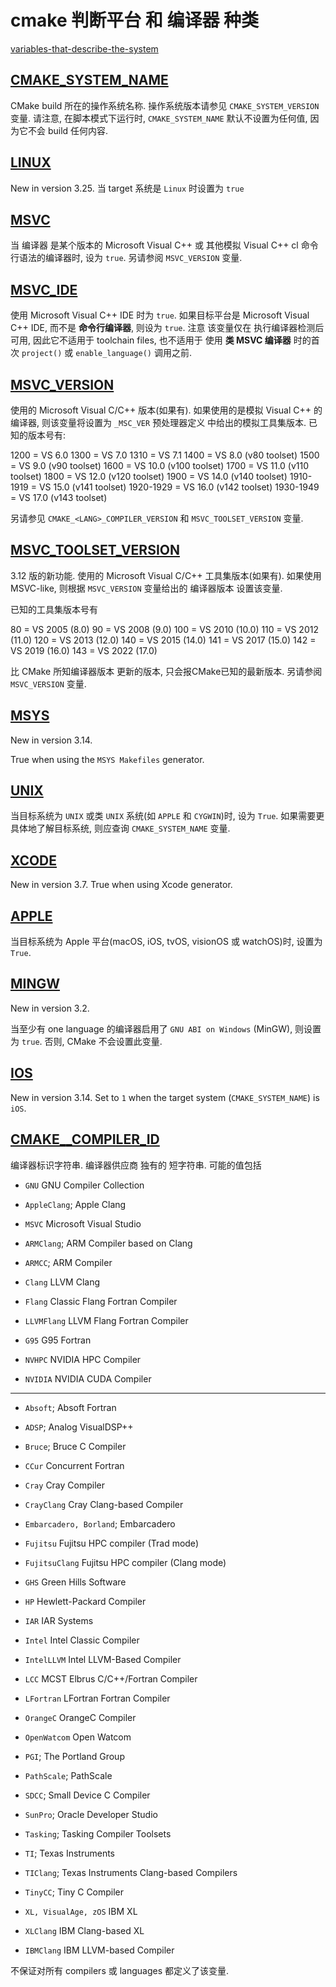 # cmake 判断平台 和 编译器 种类

[variables-that-describe-the-system](https://cmake.org/cmake/help/latest/manual/cmake-variables.7.html#variables-that-describe-the-system)

## [CMAKE_SYSTEM_NAME](https://cmake.org/cmake/help/latest/variable/CMAKE_SYSTEM_NAME.html)

CMake build 所在的操作系统名称.
操作系统版本请参见 `CMAKE_SYSTEM_VERSION` 变量.
请注意, 在脚本模式下运行时, `CMAKE_SYSTEM_NAME` 默认不设置为任何值, 因为它不会 build 任何内容.

## [LINUX](https://cmake.org/cmake/help/latest/variable/LINUX.html)

New in version 3.25.
当 target 系统是 `Linux` 时设置为 `true`

## [MSVC](https://cmake.org/cmake/help/latest/variable/MSVC.html)

当 编译器 是某个版本的 Microsoft Visual C++ 或
其他模拟 Visual C++ cl 命令行语法的编译器时, 设为 `true`.
另请参阅 `MSVC_VERSION` 变量.

## [MSVC_IDE](https://cmake.org/cmake/help/latest/variable/MSVC_IDE.html)

使用 Microsoft Visual C++ IDE 时为 `true`.
如果目标平台是 Microsoft Visual C++ IDE, 而不是 **命令行编译器**, 则设为 `true`.
注意 该变量仅在 执行编译器检测后可用, 因此它不适用于 toolchain files,
也不适用于 使用 **类 MSVC 编译器** 时的首次 `project()` 或 `enable_language()` 调用之前.

## [MSVC_VERSION](https://cmake.org/cmake/help/latest/variable/MSVC_VERSION.html)

使用的 Microsoft Visual C/C++ 版本(如果有).
如果使用的是模拟 Visual C++ 的编译器,
则该变量将设置为 `_MSC_VER` 预处理器定义 中给出的模拟工具集版本.
已知的版本号有:

1200      = VS  6.0
1300      = VS  7.0
1310      = VS  7.1
1400      = VS  8.0 (v80 toolset)
1500      = VS  9.0 (v90 toolset)
1600      = VS 10.0 (v100 toolset)
1700      = VS 11.0 (v110 toolset)
1800      = VS 12.0 (v120 toolset)
1900      = VS 14.0 (v140 toolset)
1910-1919 = VS 15.0 (v141 toolset)
1920-1929 = VS 16.0 (v142 toolset)
1930-1949 = VS 17.0 (v143 toolset)

另请参见 `CMAKE_<LANG>_COMPILER_VERSION` 和 `MSVC_TOOLSET_VERSION` 变量.

## [MSVC_TOOLSET_VERSION](https://cmake.org/cmake/help/latest/variable/MSVC_TOOLSET_VERSION.html)

3.12 版的新功能.
使用的 Microsoft Visual C/C++ 工具集版本(如果有).
如果使用 MSVC-like, 则根据 `MSVC_VERSION` 变量给出的 编译器版本 设置该变量.

已知的工具集版本号有

80        = VS 2005 (8.0)
90        = VS 2008 (9.0)
100       = VS 2010 (10.0)
110       = VS 2012 (11.0)
120       = VS 2013 (12.0)
140       = VS 2015 (14.0)
141       = VS 2017 (15.0)
142       = VS 2019 (16.0)
143       = VS 2022 (17.0)

比 CMake 所知编译器版本 更新的版本, 只会报CMake已知的最新版本.
另请参阅 `MSVC_VERSION` 变量.

## [MSYS](https://cmake.org/cmake/help/latest/variable/MSYS.html)

New in version 3.14.

True when using the `MSYS Makefiles` generator.

## [UNIX](https://cmake.org/cmake/help/latest/variable/UNIX.html)

当目标系统为 `UNIX` 或类 `UNIX` 系统(如 `APPLE` 和 `CYGWIN`)时, 设为 `True`.
如果需要更具体地了解目标系统, 则应查询 `CMAKE_SYSTEM_NAME` 变量.

## [XCODE](https://cmake.org/cmake/help/latest/variable/XCODE.html)

New in version 3.7.
True when using Xcode generator.

## [APPLE](https://cmake.org/cmake/help/latest/variable/APPLE.html)

当目标系统为 Apple 平台(macOS, iOS, tvOS, visionOS 或 watchOS)时, 设置为 `True`.

## [MINGW](https://cmake.org/cmake/help/latest/variable/MINGW.html)

New in version 3.2.

当至少有 one language 的编译器启用了
`GNU ABI on Windows` (MinGW), 则设置为 `true`.
否则, CMake 不会设置此变量.

## [IOS](https://cmake.org/cmake/help/latest/variable/IOS.html)

New in version 3.14.
Set to `1` when the target system (`CMAKE_SYSTEM_NAME`) is `iOS`.

## [CMAKE_<LANG>_COMPILER_ID](https://cmake.org/cmake/help/latest/variable/CMAKE_LANG_COMPILER_ID.html)

编译器标识字符串.
编译器供应商 独有的 短字符串. 可能的值包括

+ `GNU` GNU Compiler Collection
+ `AppleClang`; Apple Clang
+ `MSVC`    Microsoft Visual Studio

+ `ARMClang`;   ARM Compiler based on Clang
+ `ARMCC`;  ARM Compiler

+ `Clang`   LLVM Clang
+ `Flang`   Classic Flang Fortran Compiler
+ `LLVMFlang`   LLVM Flang Fortran Compiler

+ `G95` G95 Fortran

+ `NVHPC`   NVIDIA HPC Compiler
+ `NVIDIA`  NVIDIA CUDA Compiler

***

+ `Absoft`; Absoft Fortran
+ `ADSP`;   Analog VisualDSP++

+ `Bruce`;  Bruce C Compiler
+ `CCur`    Concurrent Fortran

+ `Cray`    Cray Compiler
+ `CrayClang`   Cray Clang-based Compiler
+ `Embarcadero, Borland`;   Embarcadero

+ `Fujitsu` Fujitsu HPC compiler (Trad mode)
+ `FujitsuClang`    Fujitsu HPC compiler (Clang mode)

+ `GHS` Green Hills Software
+ `HP`  Hewlett-Packard Compiler
+ `IAR` IAR Systems
+ `Intel`   Intel Classic Compiler
+ `IntelLLVM`   Intel LLVM-Based Compiler
+ `LCC` MCST Elbrus C/C++/Fortran Compiler
+ `LFortran`    LFortran Fortran Compiler

+ `OrangeC` OrangeC Compiler
+ `OpenWatcom`  Open Watcom
+ `PGI`; The Portland Group

+ `PathScale`;  PathScale
+ `SDCC`;   Small Device C Compiler
+ `SunPro`; Oracle Developer Studio
+ `Tasking`;    Tasking Compiler Toolsets
+ `TI`; Texas Instruments
+ `TIClang`;    Texas Instruments Clang-based Compilers
+ `TinyCC`; Tiny C Compiler

+ `XL, VisualAge, zOS`  IBM XL
+ `XLClang`     IBM Clang-based XL
+ `IBMClang`    IBM LLVM-based Compiler

不保证对所有 compilers 或 languages 都定义了该变量.
